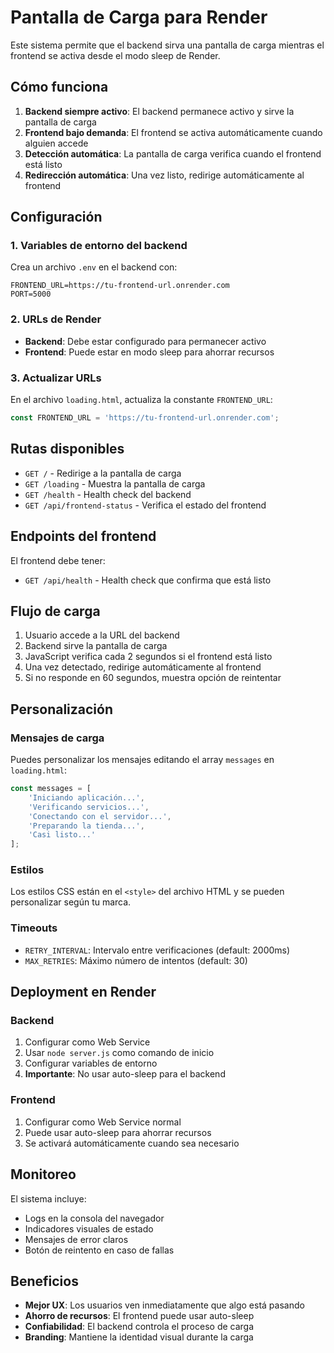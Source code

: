 # Pantalla de Carga para Render

Este sistema permite que el backend sirva una pantalla de carga mientras el frontend se activa desde el modo sleep de Render.

## Cómo funciona

1. **Backend siempre activo**: El backend permanece activo y sirve la pantalla de carga
2. **Frontend bajo demanda**: El frontend se activa automáticamente cuando alguien accede
3. **Detección automática**: La pantalla de carga verifica cuando el frontend está listo
4. **Redirección automática**: Una vez listo, redirige automáticamente al frontend

## Configuración

### 1. Variables de entorno del backend

Crea un archivo `.env` en el backend con:

```env
FRONTEND_URL=https://tu-frontend-url.onrender.com
PORT=5000
```

### 2. URLs de Render

- **Backend**: Debe estar configurado para permanecer activo
- **Frontend**: Puede estar en modo sleep para ahorrar recursos

### 3. Actualizar URLs

En el archivo `loading.html`, actualiza la constante `FRONTEND_URL`:

```javascript
const FRONTEND_URL = 'https://tu-frontend-url.onrender.com';
```

## Rutas disponibles

- `GET /` - Redirige a la pantalla de carga
- `GET /loading` - Muestra la pantalla de carga
- `GET /health` - Health check del backend
- `GET /api/frontend-status` - Verifica el estado del frontend

## Endpoints del frontend

El frontend debe tener:
- `GET /api/health` - Health check que confirma que está listo

## Flujo de carga

1. Usuario accede a la URL del backend
2. Backend sirve la pantalla de carga
3. JavaScript verifica cada 2 segundos si el frontend está listo
4. Una vez detectado, redirige automáticamente al frontend
5. Si no responde en 60 segundos, muestra opción de reintentar

## Personalización

### Mensajes de carga

Puedes personalizar los mensajes editando el array `messages` en `loading.html`:

```javascript
const messages = [
    'Iniciando aplicación...',
    'Verificando servicios...',
    'Conectando con el servidor...',
    'Preparando la tienda...',
    'Casi listo...'
];
```

### Estilos

Los estilos CSS están en el `<style>` del archivo HTML y se pueden personalizar según tu marca.

### Timeouts

- `RETRY_INTERVAL`: Intervalo entre verificaciones (default: 2000ms)
- `MAX_RETRIES`: Máximo número de intentos (default: 30)

## Deployment en Render

### Backend
1. Configurar como Web Service
2. Usar `node server.js` como comando de inicio
3. Configurar variables de entorno
4. **Importante**: No usar auto-sleep para el backend

### Frontend
1. Configurar como Web Service normal
2. Puede usar auto-sleep para ahorrar recursos
3. Se activará automáticamente cuando sea necesario

## Monitoreo

El sistema incluye:
- Logs en la consola del navegador
- Indicadores visuales de estado
- Mensajes de error claros
- Botón de reintento en caso de fallas

## Beneficios

- **Mejor UX**: Los usuarios ven inmediatamente que algo está pasando
- **Ahorro de recursos**: El frontend puede usar auto-sleep
- **Confiabilidad**: El backend controla el proceso de carga
- **Branding**: Mantiene la identidad visual durante la carga
